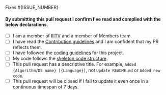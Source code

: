 <!--
Hi!
Thanks for considering contributing to this ever-growing list of algorithm and data structure implementations.
Your contribution is valuable.
In order to help us evaluate PRs better, we ask you to have a look at the following declaration and check the points you agree with. ( [x] )
PRs which don't agree to all the points mentioned below will be rejected. 
Also make sure that this PR corresponds to one and only one issue. Write the issue number in the space provided below.
-->

Fixes #{ISSUE_NUMBER}


#### By submitting this pull request I confirm I've read and complied with the below declarations.

- [ ] I am a member of [IIITV](https://github.com/iiitv) and a member of Members team.
- [ ] I have read the [Contribution guidelines](https://github.com/iiitv/algos/blob/master/CONTRIBUTING.md) and I am confident that my PR reflects them.
- [ ] I have followed the [coding guidelines](https://github.com/iiitv/algos/blob/master/CONTRIBUTING.md#cs) for this project.
- [ ] My code follows the [skeleton code structure](https://github.com/iiitv/algos/blob/master/CONTRIBUTING.md#sample).
- [ ] This pull request has a descriptive title. For example, `Added {Algorithm/DS name} [{Language}]`, not `Update README.md` or `Added new code`.
- [ ] This pull request will be closed if I fail to update it even once in a continuous timespan of 7 days.
